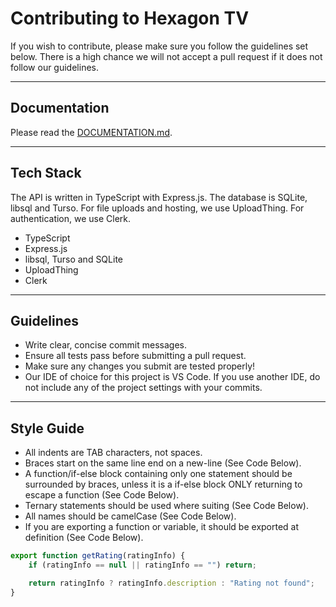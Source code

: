 # Contributing to Hexagon TV

If you wish to contribute, please make sure you follow the guidelines set below. There is a high chance we will not accept a pull request if it does not follow our guidelines.

---

## Documentation

Please read the [DOCUMENTATION.md](DOCUMENTATION.md).

---

## Tech Stack

The API is written in TypeScript with Express.js. The database is SQLite, libsql and Turso. For file uploads and hosting, we use UploadThing. For authentication, we use Clerk.

- TypeScript
- Express.js
- libsql, Turso and SQLite
- UploadThing
- Clerk

---

## Guidelines

- Write clear, concise commit messages.
- Ensure all tests pass before submitting a pull request.
- Make sure any changes you submit are tested properly!
- Our IDE of choice for this project is VS Code. If you use another IDE, do not include any of the project settings with your commits.

---

## Style Guide

- All indents are TAB characters, not spaces.
- Braces start on the same line end on a new-line (See Code Below).
- A function/if-else block containing only one statement should be surrounded by braces, unless it is a if-else block ONLY returning to escape a function (See Code Below).
- Ternary statements should be used where suiting (See Code Below).
- All names should be camelCase (See Code Below).
- If you are exporting a function or variable, it should be exported at definition (See Code Below).

```ts
export function getRating(ratingInfo) {
	if (ratingInfo == null || ratingInfo == "") return;

	return ratingInfo ? ratingInfo.description : "Rating not found";
}
```
